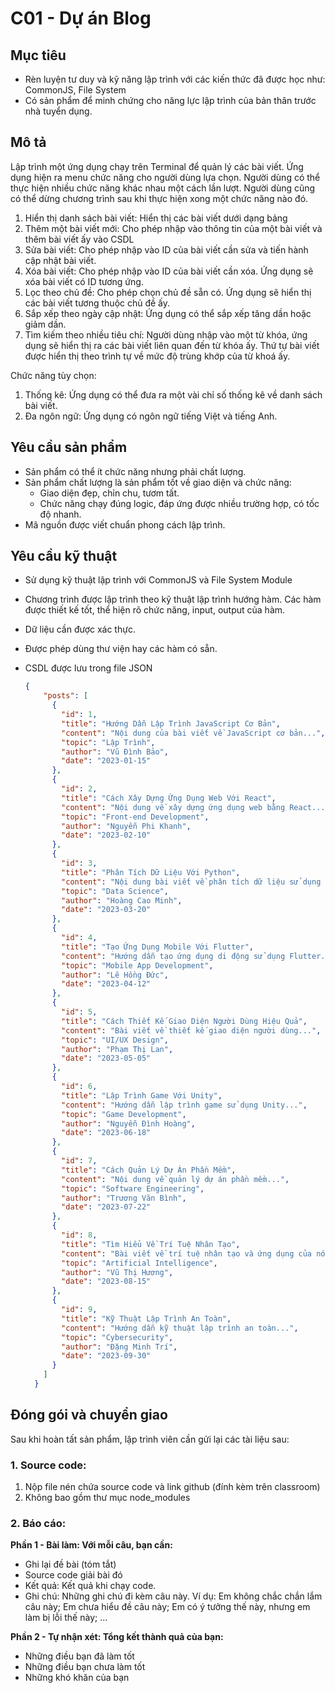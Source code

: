 # C01 - Dự án Blog

## Mục tiêu

- Rèn luyện tư duy và kỹ năng lập trình với các kiến thức đã được học như: CommonJS, File System
- Có sản phẩm để minh chứng cho năng lực lập trình của bản thân trước nhà tuyển dụng.

## Mô tả

Lập trình một ứng dụng chạy trên Terminal để quản lý các bài viết. Ứng dụng hiện ra menu chức năng cho người dùng lựa chọn. Người dùng có thể thực hiện nhiều chức năng khác nhau một cách lần lượt. Người dùng cũng có thể dừng chương trình sau khi thực hiện xong một chức năng nào đó.

1. Hiển thị danh sách bài viết: Hiển thị các bài viết dưới dạng bảng
2. Thêm một bài viết mới: Cho phép nhập vào thông tin của một bài viết và thêm bài viết ấy vào CSDL
3. Sửa bài viết: Cho phép nhập vào ID của bài viết cần sửa và tiến hành cập nhật bài viết.
4. Xóa bài viết: Cho phép nhập vào ID của bài viết cần xóa. Ứng dụng sẽ xóa bài viết có ID tương ứng.
5. Lọc theo chủ đề: Cho phép chọn chủ đề sẵn có. Ứng dụng sẽ hiển thị các bài viết tương thuộc chủ đề ấy.
6. Sắp xếp theo ngày cập nhật: Ứng dụng có thể sắp xếp tăng dần hoặc giảm dần.
7. Tìm kiếm theo nhiều tiêu chí: Người dùng nhập vào một từ khóa, ứng dụng sẽ hiển thị ra các bài viết liên quan đến từ khóa ấy. Thứ tự bài viết được hiển thị theo trình tự về mức độ trùng khớp của từ khoá ấy.

Chức năng tùy chọn:

1. Thống kê: Ứng dụng có thể đưa ra một vài chỉ số thống kê về danh sách bài viết.
2. Đa ngôn ngữ: Ứng dụng có ngôn ngữ tiếng Việt và tiếng Anh.

## Yêu cầu sản phẩm

- Sản phẩm có thể ít chức năng nhưng phải chất lượng.
- Sản phẩm chất lượng là sản phẩm tốt về giao diện và chức năng:
    - Giao diện đẹp, chỉn chu, tươm tất.
    - Chức năng chạy đúng logic, đáp ứng được nhiều trường hợp, có tốc độ nhanh.
- Mã nguồn được viết chuẩn phong cách lập trình.

## Yêu cầu kỹ thuật

- Sử dụng kỹ thuật lập trình với CommonJS và File System Module
- Chương trình được lập trình theo kỹ thuật lập trình hướng hàm. Các hàm được thiết kế tốt, thể hiện rõ chức năng, input, output của hàm.
- Dữ liệu cần được xác thực.
- Được phép dùng thư viện hay các hàm có sẵn.
- CSDL được lưu trong file JSON
    
    ```json
    {
        "posts": [
          {
            "id": 1,
            "title": "Hướng Dẫn Lập Trình JavaScript Cơ Bản",
            "content": "Nội dung của bài viết về JavaScript cơ bản...",
            "topic": "Lập Trình",
            "author": "Vũ Đình Bảo",
            "date": "2023-01-15"
          },
          {
            "id": 2,
            "title": "Cách Xây Dựng Ứng Dụng Web Với React",
            "content": "Nội dung về xây dựng ứng dụng web bằng React...",
            "topic": "Front-end Development",
            "author": "Nguyễn Phi Khanh",
            "date": "2023-02-10"
          },
          {
            "id": 3,
            "title": "Phân Tích Dữ Liệu Với Python",
            "content": "Nội dung bài viết về phân tích dữ liệu sử dụng Python...",
            "topic": "Data Science",
            "author": "Hoàng Cao Minh",
            "date": "2023-03-20"
          },
          {
            "id": 4,
            "title": "Tạo Ứng Dụng Mobile Với Flutter",
            "content": "Hướng dẫn tạo ứng dụng di động sử dụng Flutter...",
            "topic": "Mobile App Development",
            "author": "Lê Hồng Đức",
            "date": "2023-04-12"
          },
          {
            "id": 5,
            "title": "Cách Thiết Kế Giao Diện Người Dùng Hiệu Quả",
            "content": "Bài viết về thiết kế giao diện người dùng...",
            "topic": "UI/UX Design",
            "author": "Phạm Thị Lan",
            "date": "2023-05-05"
          },
          {
            "id": 6,
            "title": "Lập Trình Game Với Unity",
            "content": "Hướng dẫn lập trình game sử dụng Unity...",
            "topic": "Game Development",
            "author": "Nguyễn Đình Hoàng",
            "date": "2023-06-18"
          },
          {
            "id": 7,
            "title": "Cách Quản Lý Dự Án Phần Mềm",
            "content": "Nội dung về quản lý dự án phần mềm...",
            "topic": "Software Engineering",
            "author": "Trương Văn Bình",
            "date": "2023-07-22"
          },
          {
            "id": 8,
            "title": "Tìm Hiểu Về Trí Tuệ Nhân Tạo",
            "content": "Bài viết về trí tuệ nhân tạo và ứng dụng của nó...",
            "topic": "Artificial Intelligence",
            "author": "Vũ Thị Hương",
            "date": "2023-08-15"
          },
          {
            "id": 9,
            "title": "Kỹ Thuật Lập Trình An Toàn",
            "content": "Hướng dẫn kỹ thuật lập trình an toàn...",
            "topic": "Cybersecurity",
            "author": "Đặng Minh Trí",
            "date": "2023-09-30"
          }
        ]
      }
    ```
    

## Đóng gói và chuyển giao

Sau khi hoàn tất sản phẩm, lập trình viên cần gửi lại các tài liệu sau:

### 1. Source code:

1. Nộp file nén chứa source code và link github (đính kèm trên classroom)
2. Không bao gồm thư mục node_modules

### 2. Báo cáo:

**Phần 1 - Bài làm: Với mỗi câu, bạn cần:**

- Ghi lại đề bài (tóm tắt)
- Source code giải bài đó
- Kết quả: Kết quả khi chạy code.
- Ghi chú: Những ghi chú đi kèm câu này. Ví dụ: Em không chắc chắn lắm câu này; Em chưa hiểu đề câu này; Em có ý tưởng thế này, nhưng em làm bị lỗi thế này; ...

**Phần 2 - Tự nhận xét: Tổng kết thành quả của bạn:**

- Những điều bạn đã làm tốt
- Những điều bạn chưa làm tốt
- Những khó khăn của bạn
